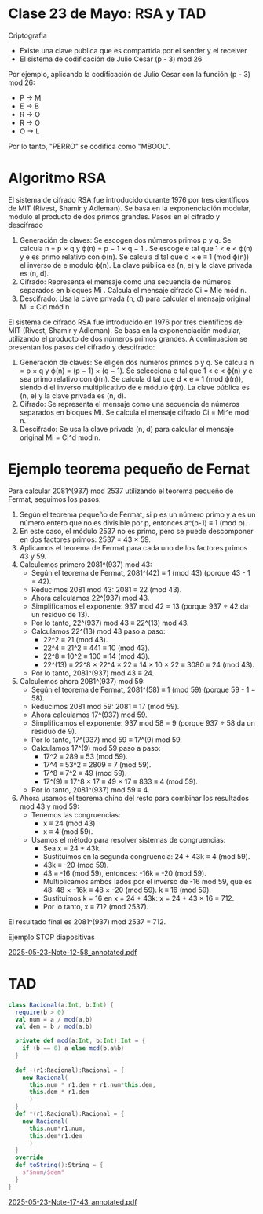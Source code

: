 # Clase 23 de Mayo: RSA y TAD

Criptografia

- Existe una clave publica que es compartida por el sender y el receiver
- El sistema de codificación de Julio Cesar (p - 3) mod 26

Por ejemplo, aplicando la codificación de Julio Cesar con la función (p - 3) mod 26:

- P -> M
- E -> B
- R -> O
- R -> O
- O -> L

Por lo tanto, "PERRO" se codifica como "MBOOL".

# Algoritmo RSA

El sistema de cifrado RSA fue introducido durante 1976 por tres científicos de MIT
(Rivest, Shamir y Adleman). Se basa en la exponenciación modular, módulo el
producto de dos primos grandes. Pasos en el cifrado y descifrado

1. Generación de claves:
Se escogen dos números primos p y q.
Se calcula n = p × q y ϕ(n) = p − 1 × q − 1 .
Se escoge e tal que 1 < e < ϕ(n) y e es primo relativo con ϕ(n).
Se calcula d tal que d × e ≡ 1 (mod ϕ(n)) el inverso de e modulo ϕ(n).
La clave pública es (n, e) y la clave privada es (n, d).
2. Cifrado:
Representa el mensaje como una secuencia de números separados en bloques
Mi .
Calcula el mensaje cifrado Ci = Mie mód n.
3. Descifrado:
Usa la clave privada (n, d) para calcular el mensaje original Mi = Cid mód n

El sistema de cifrado RSA fue introducido en 1976 por tres científicos del MIT (Rivest, Shamir y Adleman). Se basa en la exponenciación modular, utilizando el producto de dos números primos grandes. A continuación se presentan los pasos del cifrado y descifrado:

1. Generación de claves:
Se eligen dos números primos p y q.
Se calcula n = p × q y ϕ(n) = (p − 1) × (q − 1).
Se selecciona e tal que 1 < e < ϕ(n) y e sea primo relativo con ϕ(n).
Se calcula d tal que d × e ≡ 1 (mod ϕ(n)), siendo d el inverso multiplicativo de e módulo ϕ(n).
La clave pública es (n, e) y la clave privada es (n, d).
2. Cifrado:
Se representa el mensaje como una secuencia de números separados en bloques Mi.
Se calcula el mensaje cifrado Ci = Mi^e mod n.
3. Descifrado:
Se usa la clave privada (n, d) para calcular el mensaje original Mi = Ci^d mod n.

# Ejemplo teorema pequeño de Fernat

Para calcular 2081^(937) mod 2537 utilizando el teorema pequeño de Fermat, seguimos los pasos:

1. Según el teorema pequeño de Fermat, si p es un número primo y a es un número entero que no es divisible por p, entonces a^(p-1) ≡ 1 (mod p).
2. En este caso, el módulo 2537 no es primo, pero se puede descomponer en dos factores primos: 2537 = 43 × 59.
3. Aplicamos el teorema de Fermat para cada uno de los factores primos 43 y 59.
4. Calculemos primero 2081^(937) mod 43:
    - Según el teorema de Fermat, 2081^(42) ≡ 1 (mod 43) (porque 43 - 1 = 42).
    - Reducimos 2081 mod 43: 2081 ≡ 22 (mod 43).
    - Ahora calculamos 22^(937) mod 43.
    - Simplificamos el exponente: 937 mod 42 = 13 (porque 937 ÷ 42 da un residuo de 13).
    - Por lo tanto, 22^(937) mod 43 ≡ 22^(13) mod 43.
    - Calculamos 22^(13) mod 43 paso a paso:
        - 22^2 ≡ 21 (mod 43).
        - 22^4 ≡ 21^2 ≡ 441 ≡ 10 (mod 43).
        - 22^8 ≡ 10^2 ≡ 100 ≡ 14 (mod 43).
        - 22^(13) ≡ 22^8 × 22^4 × 22 ≡ 14 × 10 × 22 ≡ 3080 ≡ 24 (mod 43).
    - Por lo tanto, 2081^(937) mod 43 ≡ 24.
5. Calculemos ahora 2081^(937) mod 59:
    - Según el teorema de Fermat, 2081^(58) ≡ 1 (mod 59) (porque 59 - 1 = 58).
    - Reducimos 2081 mod 59: 2081 ≡ 17 (mod 59).
    - Ahora calculamos 17^(937) mod 59.
    - Simplificamos el exponente: 937 mod 58 = 9 (porque 937 ÷ 58 da un residuo de 9).
    - Por lo tanto, 17^(937) mod 59 ≡ 17^(9) mod 59.
    - Calculamos 17^(9) mod 59 paso a paso:
        - 17^2 ≡ 289 ≡ 53 (mod 59).
        - 17^4 ≡ 53^2 ≡ 2809 ≡ 7 (mod 59).
        - 17^8 ≡ 7^2 ≡ 49 (mod 59).
        - 17^(9) ≡ 17^8 × 17 ≡ 49 × 17 ≡ 833 ≡ 4 (mod 59).
    - Por lo tanto, 2081^(937) mod 59 ≡ 4.
6. Ahora usamos el teorema chino del resto para combinar los resultados mod 43 y mod 59:
    - Tenemos las congruencias:
        - x ≡ 24 (mod 43)
        - x ≡ 4 (mod 59).
    - Usamos el método para resolver sistemas de congruencias:
        - Sea x = 24 + 43k.
        - Sustituimos en la segunda congruencia: 24 + 43k ≡ 4 (mod 59).
        - 43k ≡ -20 (mod 59).
        - 43 ≡ -16 (mod 59), entonces:
        -16k ≡ -20 (mod 59).
        - Multiplicamos ambos lados por el inverso de -16 mod 59, que es 48:
        48 × -16k ≡ 48 × -20 (mod 59).
        k ≡ 16 (mod 59).
        - Sustituimos k = 16 en x = 24 + 43k:
        x = 24 + 43 × 16 = 712.
        - Por lo tanto, x ≡ 712 (mod 2537).

El resultado final es 2081^(937) mod 2537 = 712.

Ejemplo STOP diapositivas

[2025-05-23-Note-12-58_annotated.pdf](2025-05-23-Note-12-58_annotated.pdf)

# TAD

```scala
class Racional(a:Int, b:Int) {
  require(b > 0)
  val num = a / mcd(a,b)
  val dem = b / mcd(a,b)

  private def mcd(a:Int, b:Int):Int = {
    if (b == 0) a else mcd(b,a%b)
  }
  
  def +(r1:Racional):Racional = {
    new Racional(
      this.num * r1.dem + r1.num*this.dem,
      this.dem * r1.dem
      )
  }
  def *(r1:Racional):Racional = {
    new Racional(
      this.num*r1.num,
      this.dem*r1.dem
      )
  }
  override
  def toString():String = {
    s"$num/$dem"
  }
}
```

[2025-05-23-Note-17-43_annotated.pdf](Academico/Universidad/2025-1/Estructuras%20discretas%20II%20ICESI%201987fd794c2880f0ad06db6f94ecb06d/Grupo%2001%201987fd794c2880938872f773726292df/Clase%2023%20de%20Mayo%20RSA%20y%20TAD%201fc7fd794c28807e8e7dc991e10d5f2d/2025-05-23-Note-17-43_annotated.pdf)